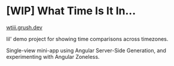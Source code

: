 # [WIP] What Time Is It In...

[wtiii.grush.dev](https://wtiii.grush.dev)

lil' demo project for showing time comparisons across timezones.

Single-view mini-app using Angular Server-Side Generation, and experimenting with Angular Zoneless.
